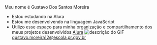 Meu nome é Gustavo Dos Santos Moreira
- Estou estudando na Alura
- Estou me desenvolvendo na linguagem JavaScript
- Utilizo esse espaço para minha organização e
compartilhamento dos meus projetos desenvolvidos
[Alura](https://www.alura.com.br)
![descrição do GIF](https://media4.giphy.com/media/v1.Y2lkPTc5MGI3NjExdGlubTZlMGVuNGFvam9keGZhZ2xoeXE5cWpsajlkbnNnZGh5bnR0ayZlcD12MV9pbnRlcm5hbF9naWZfYnlfaWQmY3Q9Zw/bbshzgyFQDqPHXBo4c/giphy.webp)
gustavo.moreira12@escola.pr.gov.br

